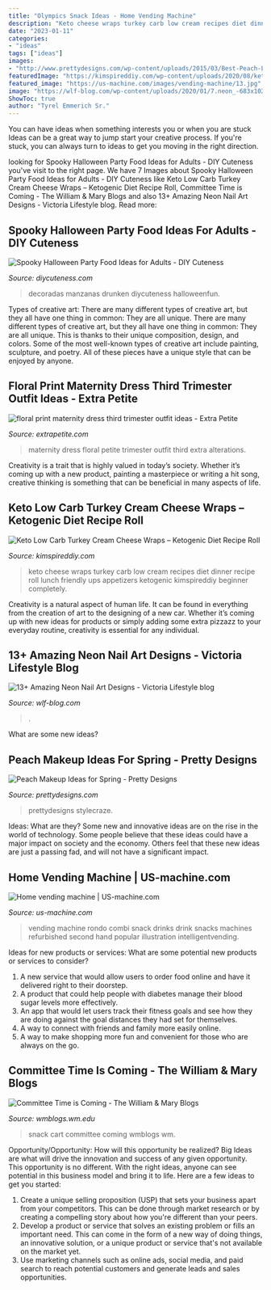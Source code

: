 ```yaml
---
title: "Olympics Snack Ideas - Home Vending Machine"
description: "Keto cheese wraps turkey carb low cream recipes diet dinner recipe roll lunch friendly ups appetizers ketogenic kimspireddiy beginner completely"
date: "2023-01-11"
categories:
- "ideas"
tags: ["ideas"]
images:
- "http://www.prettydesigns.com/wp-content/uploads/2015/03/Best-Peach-Lips.jpg"
featuredImage: "https://kimspireddiy.com/wp-content/uploads/2020/08/keto-turkey-cream-cheese-wraps-1-1.jpg"
featured_image: "https://us-machine.com/images/vending-machine/13.jpg"
image: "https://wlf-blog.com/wp-content/uploads/2020/01/7.neon_-683x1024.png"
ShowToc: true
author: "Tyrel Emmerich Sr."
---
```



You can have ideas when something interests you or when you are stuck
Ideas can be a great way to jump start your creative process. If you're stuck, you can always turn to ideas to get you moving in the right direction.

	

		
looking for Spooky Halloween Party Food Ideas for Adults - DIY Cuteness you've visit to the right page. We have 7 Images about Spooky Halloween Party Food Ideas for Adults - DIY Cuteness like Keto Low Carb Turkey Cream Cheese Wraps – Ketogenic Diet Recipe Roll, Committee Time is Coming - The William &amp; Mary Blogs and also 13+ Amazing Neon Nail Art Designs - Viсtoria Lifestyle blog. Read more:
		
    
## Spooky Halloween Party Food Ideas For Adults - DIY Cuteness

<img loading=lazy src="https://diycuteness.com/wp-content/uploads/2018/06/Drunken-Candy-Apples.jpg" onerror="this.onerror=null;this.src='https://tse2.mm.bing.net/th?id=OIP.M3lCCVuCpKn7ehLqibBEVgHaJ4&amp;pid=15.1';" alt="Spooky Halloween Party Food Ideas for Adults - DIY Cuteness">

_Source: diycuteness.com_

>decoradas manzanas drunken diycuteness halloweenfun. 

	

Types of creative art: There are many different types of creative art, but they all have one thing in common: They are all unique.
There are many different types of creative art, but they all have one thing in common: They are all unique. This is thanks to their unique composition, design, and colors. Some of the most well-known types of creative art include painting, sculpture, and poetry. All of these pieces have a unique style that can be enjoyed by anyone.

    
## Floral Print Maternity Dress Third Trimester Outfit Ideas - Extra Petite

<img loading=lazy src="https://10dlq823u3q32ztyku1fnglg-wpengine.netdna-ssl.com/wp-content/uploads/2018/08/amazon-floral-maternity-dress-1-e1534298105653-738x1024.jpg" onerror="this.onerror=null;this.src='https://tse1.mm.bing.net/th?id=OIP.qUyt6y9KjZaoeC__Rlz0PQHaKR&amp;pid=15.1';" alt="floral print maternity dress third trimester outfit ideas - Extra Petite">

_Source: extrapetite.com_

>maternity dress floral petite trimester outfit third extra alterations. 

	

Creativity is a trait that is highly valued in today’s society. Whether it’s coming up with a new product, painting a masterpiece or writing a hit song, creative thinking is something that can be beneficial in many aspects of life.

    
## Keto Low Carb Turkey Cream Cheese Wraps – Ketogenic Diet Recipe Roll

<img loading=lazy src="https://kimspireddiy.com/wp-content/uploads/2020/08/keto-turkey-cream-cheese-wraps-1-1.jpg" onerror="this.onerror=null;this.src='https://tse2.mm.bing.net/th?id=OIP.HhoNLrCuIxkVR_wogDxoqQHaLH&amp;pid=15.1';" alt="Keto Low Carb Turkey Cream Cheese Wraps – Ketogenic Diet Recipe Roll">

_Source: kimspireddiy.com_

>keto cheese wraps turkey carb low cream recipes diet dinner recipe roll lunch friendly ups appetizers ketogenic kimspireddiy beginner completely. 

	

Creativity is a natural aspect of human life. It can be found in everything from the creation of art to the designing of a new car. Whether it’s coming up with new ideas for products or simply adding some extra pizzazz to your everyday routine, creativity is essential for any individual.

    
## 13+ Amazing Neon Nail Art Designs - Viсtoria Lifestyle Blog

<img loading=lazy src="https://wlf-blog.com/wp-content/uploads/2020/01/7.neon_-683x1024.png" onerror="this.onerror=null;this.src='https://tse2.mm.bing.net/th?id=OIP.YgRhdvmJL_wkdIWTSo7A9QHaLG&amp;pid=15.1';" alt="13+ Amazing Neon Nail Art Designs - Viсtoria Lifestyle blog">

_Source: wlf-blog.com_

>. 

	

What are some new ideas?
 

    
## Peach Makeup Ideas For Spring - Pretty Designs

<img loading=lazy src="http://www.prettydesigns.com/wp-content/uploads/2015/03/Best-Peach-Lips.jpg" onerror="this.onerror=null;this.src='https://tse1.mm.bing.net/th?id=OIP.t4MOCHF86EoSOLGD6jzbLQHaMJ&amp;pid=15.1';" alt="Peach Makeup Ideas for Spring - Pretty Designs">

_Source: prettydesigns.com_

>prettydesigns stylecraze. 

	

Ideas: What are they?
Some new and innovative ideas are on the rise in the world of technology. Some people believe that these ideas could have a major impact on society and the economy. Others feel that these new ideas are just a passing fad, and will not have a significant impact.

    
## Home Vending Machine | US-machine.com

<img loading=lazy src="https://us-machine.com/images/vending-machine/13.jpg" onerror="this.onerror=null;this.src='https://tse1.mm.bing.net/th?id=OIP.ugLEenZeYQIUhqu57QiS5wHaM6&amp;pid=15.1';" alt="Home vending machine | US-machine.com">

_Source: us-machine.com_

>vending machine rondo combi snack drinks drink snacks machines refurbished second hand popular illustration intelligentvending. 

	

Ideas for new products or services: What are some potential new products or services to consider?
1. A new service that would allow users to order food online and have it delivered right to their doorstep.
2. A product that could help people with diabetes manage their blood sugar levels more effectively.
3. An app that would let users track their fitness goals and see how they are doing against the goal distances they had set for themselves.
4. A way to connect with friends and family more easily online.
5. A way to make shopping more fun and convenient for those who are always on the go.

    
## Committee Time Is Coming - The William &amp; Mary Blogs

<img loading=lazy src="https://wmblogs.wm.edu/wp-content/uploads/2015/02/Snack-Cart.jpg" onerror="this.onerror=null;this.src='https://tse2.mm.bing.net/th?id=OIP.o4lU7j5Xmq_yEEom91ltNAHaJ4&amp;pid=15.1';" alt="Committee Time is Coming - The William &amp; Mary Blogs">

_Source: wmblogs.wm.edu_

>snack cart committee coming wmblogs wm. 

	

Opportunity/Opportunity: How will this opportunity be realized?
Big Ideas are what will drive the innovation and success of any given opportunity. This opportunity is no different. With the right ideas, anyone can see potential in this business model and bring it to life. Here are a few ideas to get you started: 
1. Create a unique selling proposition (USP) that sets your business apart from your competitors. This can be done through market research or by creating a compelling story about how you're different than your peers. 
2. Develop a product or service that solves an existing problem or fills an important need. This can come in the form of a new way of doing things, an innovative solution, or a unique product or service that's not available on the market yet. 
3. Use marketing channels such as online ads, social media, and paid search to reach potential customers and generate leads and sales opportunities.

